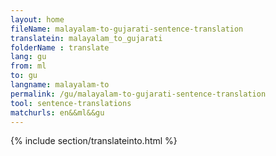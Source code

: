 ```yaml
---
layout: home
fileName: malayalam-to-gujarati-sentence-translation
translatein: malayalam_to_gujarati
folderName : translate
lang: gu
from: ml
to: gu
langname: malayalam-to
permalink: /gu/malayalam-to-gujarati-sentence-translation
tool: sentence-translations
matchurls: en&&ml&&gu
---
```

{% include section/translateinto.html %}
